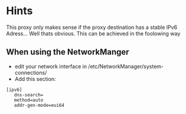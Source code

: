 Hints
======

This proxy only makes sense if the proxy destination has a stable IPv6 Adress...
Well thats obvious. This can be achieved in the foolowing way


When using the NetworkManger
----------------------------
* edit your network interface in /etc/NetworkManager/system-connections/
* Add this section:
```
[ipv6]
   dns-search=
   method=auto
   addr-gen-mode=eui64
```